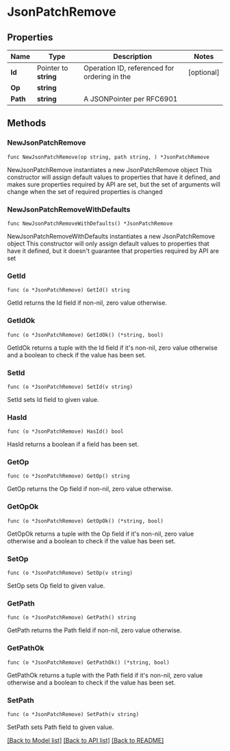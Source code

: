 # JsonPatchRemove

## Properties

Name | Type | Description | Notes
------------ | ------------- | ------------- | -------------
**Id** | Pointer to **string** | Operation ID, referenced for ordering in the | [optional] 
**Op** | **string** |  | 
**Path** | **string** | A JSONPointer per RFC6901 | 

## Methods

### NewJsonPatchRemove

`func NewJsonPatchRemove(op string, path string, ) *JsonPatchRemove`

NewJsonPatchRemove instantiates a new JsonPatchRemove object
This constructor will assign default values to properties that have it defined,
and makes sure properties required by API are set, but the set of arguments
will change when the set of required properties is changed

### NewJsonPatchRemoveWithDefaults

`func NewJsonPatchRemoveWithDefaults() *JsonPatchRemove`

NewJsonPatchRemoveWithDefaults instantiates a new JsonPatchRemove object
This constructor will only assign default values to properties that have it defined,
but it doesn't guarantee that properties required by API are set

### GetId

`func (o *JsonPatchRemove) GetId() string`

GetId returns the Id field if non-nil, zero value otherwise.

### GetIdOk

`func (o *JsonPatchRemove) GetIdOk() (*string, bool)`

GetIdOk returns a tuple with the Id field if it's non-nil, zero value otherwise
and a boolean to check if the value has been set.

### SetId

`func (o *JsonPatchRemove) SetId(v string)`

SetId sets Id field to given value.

### HasId

`func (o *JsonPatchRemove) HasId() bool`

HasId returns a boolean if a field has been set.

### GetOp

`func (o *JsonPatchRemove) GetOp() string`

GetOp returns the Op field if non-nil, zero value otherwise.

### GetOpOk

`func (o *JsonPatchRemove) GetOpOk() (*string, bool)`

GetOpOk returns a tuple with the Op field if it's non-nil, zero value otherwise
and a boolean to check if the value has been set.

### SetOp

`func (o *JsonPatchRemove) SetOp(v string)`

SetOp sets Op field to given value.


### GetPath

`func (o *JsonPatchRemove) GetPath() string`

GetPath returns the Path field if non-nil, zero value otherwise.

### GetPathOk

`func (o *JsonPatchRemove) GetPathOk() (*string, bool)`

GetPathOk returns a tuple with the Path field if it's non-nil, zero value otherwise
and a boolean to check if the value has been set.

### SetPath

`func (o *JsonPatchRemove) SetPath(v string)`

SetPath sets Path field to given value.



[[Back to Model list]](../README.md#documentation-for-models) [[Back to API list]](../README.md#documentation-for-api-endpoints) [[Back to README]](../README.md)



